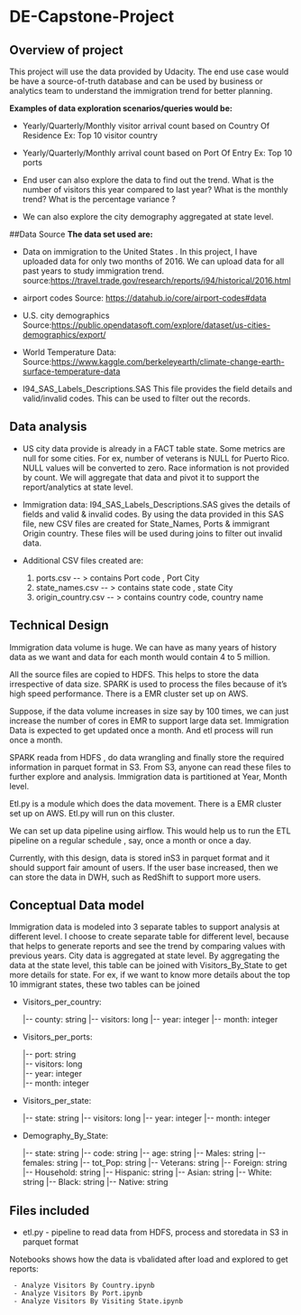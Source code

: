 # DE-Capstone-Project

## Overview of project
This project will use the data provided by Udacity. The end use case would be have a source-of-truth database 
and can be used by business or analytics team to understand the immigration trend for better planning.

**Examples of data exploration scenarios/queries would be:**

-	Yearly/Quarterly/Monthly visitor arrival count based on Country Of Residence
                     Ex: Top 10 visitor country

-	Yearly/Quarterly/Monthly arrival count based on Port Of Entry
                      Ex: Top 10 ports

-	End user can also explore the data to find out the trend. What is the number of visitors 
                     this year compared to last year? What is the monthly trend? What is the percentage variance ? 

-	We can also explore the city demography aggregated at state level.

##Data Source
**The data set used are:**

- Data on immigration to the United States . In this project, I have uploaded data for only two months of 2016.
We can upload data for all past years to study immigration trend.
source:https://travel.trade.gov/research/reports/i94/historical/2016.html

- airport codes
Source: https://datahub.io/core/airport-codes#data

- U.S. city demographics
Source:https://public.opendatasoft.com/explore/dataset/us-cities-demographics/export/

- World Temperature Data:   
Source:https://www.kaggle.com/berkeleyearth/climate-change-earth-surface-temperature-data


- I94_SAS_Labels_Descriptions.SAS
This file provides the field details and valid/invalid codes. This can be used to filter out the records.


## Data analysis
- US city data provide is already in a FACT table state. Some metrics are null for some cities. For ex,  number of veterans is NULL for Puerto Rico.  NULL values will be converted to zero.                                                                                                                       Race information is not provided by count. We will aggregate that data and pivot it to support the report/analytics at state level.

- Immigration data: I94_SAS_Labels_Descriptions.SAS gives the details of fields and valid & invalid codes. By using the data provided in this SAS file, new CSV files are created for State_Names, Ports & immigrant Origin country.
       These files will be used during joins to filter out invalid data.

- Additional CSV files created are:
    1.	ports.csv -- > contains Port code , Port City
    2.	state_names.csv -- > contains state code , state City
    3.	origin_country.csv  -- > contains country code, country name

## Technical Design
Immigration data volume is huge. We can have as many years of history data as we want and data for each month would contain 4 to 5 million.

All the source files are copied to HDFS. This helps to store the data irrespective of data size.  SPARK is used to process the files because of it’s high speed performance.
There is a EMR cluster set up on AWS.  

Suppose, if the data volume increases in size say by 100 times, we can just increase the number of cores in EMR to support large data set.
Immigration Data is expected to get updated once a month. And etl process will run once a month.

SPARK reada from HDFS ,  do data wrangling and finally store the required information in parquet format in S3.
From S3, anyone can read these files to further explore and analysis.
Immigration data is partitioned at Year, Month level.

Etl.py is a module which does the data movement.  There is a EMR cluster set up on AWS. Etl.py will run on this cluster.

We can set up data pipeline using airflow. This would help us to run the ETL pipeline on a regular schedule , say, once a month or once a day.

Currently, with this design, data is stored inS3 in parquet format and it should support fair amount of users.
If the user base increased, then we can store the data in DWH, such as RedShift to support more users.


## Conceptual Data model
        
Immigration data is modeled into 3 separate tables to support analysis at  different level. I choose to create separate table for different level, 
because that helps to generate reports and see the trend by comparing values with previous years.
City data is aggregated at state level. By aggregating the data at the state level, this table can be joined with Visitors_By_State to get more details for state.
For ex, if we want to know more details about the top 10 immigrant states, these two tables can be joined

- Visitors_per_country:


     |-- county: string 
     |-- visitors: long
     |-- year: integer 
     |-- month: integer 

- Visitors_per_ports:


     |-- port: string  
     |-- visitors: long  
     |-- year: integer  
     |-- month: integer  


- Visitors_per_state: 


     |-- state: string 
     |-- visitors: long 
     |-- year: integer 
     |-- month: integer


- Demography_By_State:

     
     |-- state: string 
     |-- code: string 
     |-- age: string 
     |-- Males: string 
     |-- females: string 
     |-- tot_Pop: string 
     |-- Veterans: string 
     |-- Foreign: string
     |-- Household: string 
     |-- Hispanic: string 
     |-- Asian: string 
     |-- White: string 
     |-- Black: string 
     |-- Native: string 

 ## Files included
 
 - etl.py - pipeline to read data from HDFS, process and storedata in S3 in parquet format

 Notebooks shows how the data is vbalidated after load and explored to get reports:
 
     - Analyze Visitors By Country.ipynb
     - Analyze Visitors By Port.ipynb
     - Analyze Visitors By Visiting State.ipynb

 
 